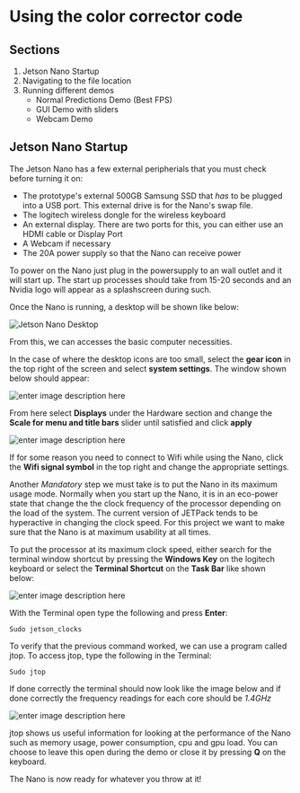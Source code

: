 ﻿
# Using the color corrector code

## Sections

 1. Jetson Nano Startup
 2. Navigating to the file location
 3. Running different demos
	 * Normal Predictions Demo (Best FPS)
	 * GUI Demo with sliders
	 * Webcam Demo


## Jetson Nano Startup
The Jetson Nano has a few external peripherials that you must check before turning it on: 
+ The prototype's external 500GB Samsung SSD that *has* to be plugged into a USB port. This external drive is for the Nano's swap file.
+ The logitech wireless dongle for the wireless keyboard
+ An external display. There are two ports for this, you can either use an HDMI cable or Display Port
+ A Webcam if necessary
+  The 20A power supply so that the Nano can receive power

To power on the Nano just plug in the powersupply to an wall outlet and it will start up. The start up processes should take from 15-20 seconds and an Nvidia logo will appear as a splashscreen during such.

Once the Nano is running, a desktop will be shown like below:

![Jetson Nano Desktop](https://lh3.googleusercontent.com/yEbF0mZLuDTrbvdGYgd3xmF2AjGdp4KTSEwSWvXN_I19uiHIr3Q34v7Xn5RsWh1yiYefUU_IbCLf-AWxfN1TZT8ioR_wkcuLooZAlJ2b7iP_RKFpbcKlJ8wYOn9k34UacSZXbs_BFL6RjQSeO1UBZxtxQfg9milGf4iR0jK-Kou_0DLR7ltmsf_u4hUdk4lZSzDUUJKD3tvWR4FOHz0ghyBGJWC68xihuDafy2JtuelqUT2CdqK7bzfFZKWrX5DyRqa8T9BZ95zA1aiSe2qqHQvAsiTeX7z6hLd3wPWdOW-PBJ9KkY6uuZ6-d1BfdM2GU8MS1c9_jwSUfY-F0PII3M0q5c_5jDZliMn4sgnkbAdE_HMMGVC4ZPbiXAtFGKWoNZF5UjZ7bthSSO_k3zYT6mcIlMIkafDbEsMAntHBRx4kdXbfSWwwdKSk2ZO4IRWXQthyxf6bKP2Jfp-p4G99OR8Sib31_n1W3XCkFC9aN_ci7re0vfPE3qoszJQ6581x7UsZa7nyi689e1XIvyWemQRA7yAEdcYaWiDx9Ssv9rLYErR_y5r07afCwkqnJwVrcZ7p-lW3HnnNNhS-9xVGp2HrwSXNLwEbldUVdMUtXfroWgx9pr0cFxrb2Aui1sa5y6_CFKHIlnJPmHMLabnhg-PzhKsByYU=w2838-h1598-no)

From this, we can accesses the basic computer necessities. 

In the case of where the desktop icons are too small, select the **gear icon** in the top right of the screen and select **system settings**. The window shown below should appear:

![enter image description here](https://lh3.googleusercontent.com/TPAOPD9-yZ-60MEYPLvQnW5_HBA7SQT8bsiGnpnWGS1whFA1PlzWE8fSHl3e8v_KuKQf9mVoefElnO5k-d1XrCZf5GmcRwREUEXKYW4mdTbtpXSAdPFqM5ys4aYFCcQt3XD92AB4KIvu24lYoi4XBgRr-gwrYt15fYqjqUiGJQ1OMOusUrzOqpIaHEAnM5jT4AaK2XPTHQ6buQVc_JebKAf06P2OI0oBuErzP_Pa49nxoLy-eP1dnG4gbYTa6cGEQ2HuiANunHIXD_UDD62K501I83kItP_lUaE_IgwnoCKj-14yJw8-jV9U6HSYAbY7Xj2KrLDG_UTgcg69NZDutF1knKPNLOHZ-1yKsjcnub-GTMomVW89ox2gSjO_BGp1J91RCDTB8ml_lOW2VtBPKQwX9KOBM5D02zSoj8tAJHt20VuyV3H1MII1zvYp0PBwUICQ-kfWA158FFYDvcDsl_i15_XRPCTPvewyz64LpDEfX_Jw6PEmEWri_GS94fIne02vRDD_JQi2CwcvW6KoPRosGqpnURo1OmjEAoOtsfwqI3quUBkYJIE83qgkxhX-bdOhWudIZns9LkJj6Px-bfL0tenUPhi0HWxEdNx0juLpQcDkJiLHkObqX1RxAx_jdvJcb6rzJBgh-s3jXrWF-5JeWvONpNs=w1688-h1168-no)

From here select **Displays** under the Hardware section and change the **Scale for menu and title bars** slider until satisfied and click **apply**

![enter image description here](https://lh3.googleusercontent.com/H2MvPaSh0-P55H9TeRjQOrc1L52jUIG778sobLRKcyPqgaAhwTTlBeDds9p0Cx4qGFVa_n4NqqnPlEwHQ_Ir5FFcBORak9qV5u8dilaXwojwD5H5GSVLEACcyPDZwaojC2x5M4ck0lV9e1kDmDq_ewUEnjpsmNznQz4FsoAVEdTGtwAI5KDplulzK8T69KDgaW9HuAzj4FyJUHQNaG3R90TOakDRrABgtcOstr67ab4T9aUSY6VGwdKxJf-4ReDHNJB1EmMNNfhZXzvqlDxIKmoZ-uI08yRrsaPBTdRe9ym0dfcsWYFJHNpc0vpub1lBDtSUrjkcThdBSGAltmX-IG_z06olJneW4vsGWJoYbPs5-RQnrMvWPmJ3xlXoYzMxjlDJa1ySJC1Tyj1tYaz60fKDxE_YTEbS74seQDVIeVlJA5Pa3WQ56Ut7n6Yx-0fAkMfpSrV9s3B7SgFAo-7kBIOVdJ18rYDSRWc4WdUQF_n7u_JJ9CtjR5drusjTdDVBL6lkLq-t2CbNj6D7FE-zLCKDIpN9b0V_X6Sdyl7YfmSgcZgH1wwpI-1IRXbqMnPTaLr3eMFtZfIS3s-PNIFm8pNjIDS2ZgxLPmkDH_bmmzzUDm4lRG5BOmX_ibh2szC58Sbx9ESyUnvLPeRx_f3qQgZGKV0Luj4=w1696-h1146-no)

If for some reason you need to connect to Wifi while using the Nano, click the **Wifi signal symbol** in the top right and change the appropriate settings.

Another *Mandatory* step we must take is to put the Nano in its maximum usage mode. Normally when you start up the Nano, it is in an eco-power state that change the the clock frequency of the processor depending on the load of the system. The current version of JETPack tends to be hyperactive in changing the clock speed. For this project we want to make sure that the Nano is at maximum usability at all times.

To put the processor at its maximum clock speed, either search for the terminal window shortcut by pressing the **Windows Key** on the logitech keyboard or select the **Terminal Shortcut** on the **Task Bar** like shown below:

![enter image description here](https://lh3.googleusercontent.com/hyTA2sUXcLDzfFHZ1gtzREG1LBHi4cpP3gl0CTSwPk6dF0muY5hs4nSw1KaMYL2yWM83DPTLkqwxJpsTDM84SSOSjRSmZWP49dah8IFbgF4dTqckuo-kN4-LRHYNAGzhqB5gebQ7AXKeQqqEOY4iv-rdmCuJPmOP4bVLof7M_KqKwkQnUbaSn4MOhK7pO-sHAZDAgyQwdRj2mNpuZbolxCnlZ5iYmJ89G2i7net2xhdOFDOoiOxkzaCfWRfG5f-cXri-Vpzt2eI380gkJaRR-tCyB8shFIj7PKcKhsXJLLjEo1UtjgV9zQonnVgLEbkAsWQXlXnI7r2E9jV1TyBN-Bvu4JPFTbE8rVBVrwwKUxryOdnlL9mP38YZCeCzn5WQogEbmywoWXaYG8Lk-DaSDOCQbv0yegmVo5A2Gk-vnKWNiE3YHiD-Ygmx2IMD86xeGFsXc6Gd9pjbAMFOTv0oBwQQcXvobCN9_hI2omuzvwPj80M5-ZMr9Y5ua9c23Mq1NlJ5gRPMdzcI1kHcpRaUcL3GlkoYhWiZTDJFeKJTykBie-ZXWzLBNzx1OTQSf1Hpo5JeyyFnhqiEwXNyU6WZM0R-UgKVfx3PeEKWumBKcRWPGbuLqQ-w5iWFyC0Vg321HQdwxp6fjFNfhezoVdKY3OV3-8Ae2zQ=w132-h124-no)

With the Terminal open type the following and press **Enter**:

    Sudo jetson_clocks

To verify that the previous command worked, we can use a program called jtop. To access jtop, type the following in the Terminal:

    Sudo jtop
If done correctly the terminal should now look like the image below and if done correctly the frequency readings for each core should be *1.4GHz*

![enter image description here](https://lh3.googleusercontent.com/RK13oWmw0EqDwwnYWCFRoEjx43Pf7JlYvYR3M-e7hjo1b6AL9KiZ7A5uE7IqhCHH-UPJQtwtRBCjhvp_MlTXNSWr3gM-AVAevYfW2UWFfjW72JmBvQ0ioveWJ94MYNAODgVYOZ7hXQZ9ZBfC7lO9JQ-ycERwZd63R2nFiF274gT-izpLy78G3ETzrfKHic6qzhh2pwlFecWI7BSvBHUlWx03onfRXiWGgmycwt2ob3fph3A8RUsRshYfmGG3lZpfRgSYpCk5Z6ojvrj9m7s-fBCl0psBTMV9Unhxj_L1Hj7fl926d4aXf5nIf-wcgMPf3vnWTdxOD6gSP7QBGGdJGBrGdS_h9HjgHq5BrOUgi69RlbdI2EwmoDodpCEsRDYG4SzquhlbNSCZO76RQdWVii2bboODpy2lAcURtSDjRbfQziR53KWjfIJY9Bw02SgTOA7BM0tIh1PkrX6XTm9WWIydE3H9xzu1pZlAPwZH_f75xa_Sn0Xs2fZWUFlVGIwq_LjWlStyI2YLLwNGoY0-U_d11emso9zBR4rF4tEt2yH8ou28akkdr1cBGxOHQCiYRqI6Pj2AX8z5FYNBlzt0uoiLgSEYbWjESLuhJ-F4GkqIdxNjM2UWqRZAz_Xmp8uL7ZZpdsgQk-NO7xx-S3BVlicuZw7MVU4=w1456-h918-no)

jtop shows us useful information for looking at the performance of the Nano such as memory usage, power consumption, cpu and gpu load. You can choose to leave this open during the demo or close it by pressing **Q** on the keyboard.

The Nano is now ready for whatever you throw at it!

## 
